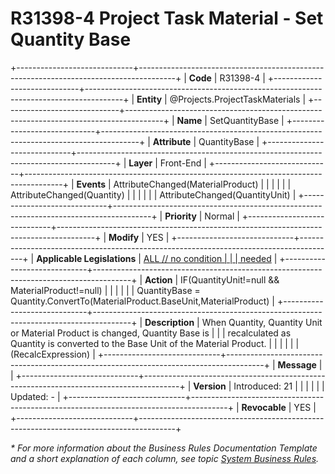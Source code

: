 ﻿---
erp.type: front-end-business-rule
erp.entity: Projects.ProjectTaskMaterials
---

# R31398-4 Project Task Material - Set Quantity Base
+-----------------------------+---------------------------------------------------------------------------------------+
| **Code**                    | R31398-4                                                                              |
+-----------------------------+---------------------------------------------------------------------------------------+
| **Entity**                  | @Projects.ProjectTaskMaterials                                                                   |
+-----------------------------+---------------------------------------------------------------------------------------+
| **Name**                    | SetQuantityBase                                                                       |
+-----------------------------+---------------------------------------------------------------------------------------+
| **Attribute**               | QuantityBase                                                                          |
+-----------------------------+---------------------------------------------------------------------------------------+
| **Layer**                   | Front-End                                                                             |
+-----------------------------+---------------------------------------------------------------------------------------+
| **Events**                  | AttributeChanged(MaterialProduct)                                                     |
|                             |                                                                                       |
|                             | AttributeChanged(Quantity)                                                            |
|                             |                                                                                       |
|                             | AttributeChanged(QuantityUnit)                                                        |
+-----------------------------+---------------------------------------------------------------------------------------+
| **Priority**                | Normal                                                                                |
+-----------------------------+---------------------------------------------------------------------------------------+
| **Modify**                  | YES                                                                                   |
+-----------------------------+---------------------------------------------------------------------------------------+
| **Applicable Legislations** | [ALL // no condition                                                                  |
|                             | needed](https://confluence.erp.net/display/techdoc/Country+Specific+Functionality)    |
+-----------------------------+---------------------------------------------------------------------------------------+
| **Action**                  | IF(QuantityUnit!=null && MaterialProduct!=null)                                       |
|                             |                                                                                       |
|                             | QuantityBase = Quantity.ConvertTo(MaterialProduct.BaseUnit,MaterialProduct)           |
+-----------------------------+---------------------------------------------------------------------------------------+
| **Description**             | When Quantity, Quantity Unit or Material Product is changed, Quantity Base is         |
|                             | recalculated as Quantity is converted to the Base Unit of the Material Product.       |
|                             |                                                                                       |
|                             | (RecalcExpression)                                                                    |
+-----------------------------+---------------------------------------------------------------------------------------+
| **Message**                 |                                                                                       |
+-----------------------------+---------------------------------------------------------------------------------------+
| **Version**                 | Introduced: 21                                                                        |
|                             |                                                                                       |
|                             | Updated: -                                                                            |
+-----------------------------+---------------------------------------------------------------------------------------+
| **Revocable**               | YES                                                                                   |
+-----------------------------+---------------------------------------------------------------------------------------+

*\* For more information about the Business Rules Documentation Template and a short explanation of each column, see
topic [System Business Rules](../templates/template-description-system-business-rules.md).*

  

  
